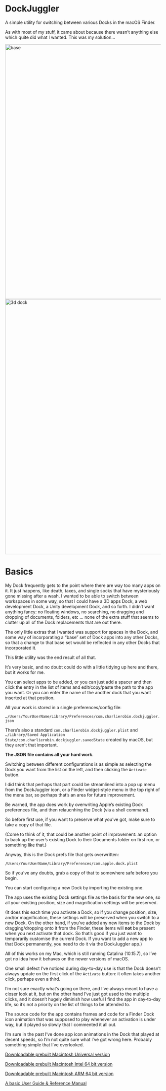 # DockJuggler
 
A simple utility for switching between various Docks in the macOS Finder.

As with most of my stuff, it came about because there wasn’t anything else which quite did what I wanted. This was my solution…

<img width="821" alt="base" src="https://user-images.githubusercontent.com/10506323/232986208-539f1935-0658-41b9-826f-ac0fb69891ba.png">

<img width="822" alt="3d dock" src="https://user-images.githubusercontent.com/10506323/232986695-d9714410-e88f-4f41-8594-5ec394d3725a.png">

# Basics

My Dock frequently gets to the point where there are way too many apps on it. It just happens, like death, taxes, and single socks that have mysteriously gone missing after a wash. I wanted to be able to switch between workspaces in some way, so that I could have a 3D apps Dock, a web development Dock, a Unity development Dock, and so forth. I didn’t want anything fancy: no floating windows, no searching, no dragging and dropping of documents, folders, etc … none of the extra stuff that seems to clutter up all of the Dock replacements that are out there.

The only little extras that I wanted was support for spaces in the Dock, and some way of incorporating a “base” set of Dock apps into any other Docks, so that a change to that base set would be reflected in any other Docks that incorporated it.

This little utility was the end result of all that.

It’s very basic, and no doubt could do with a little tidying up here and there, but it works for me.

You can select apps to be added, or you can just add a spacer and then click the entry in the list of items and edit/copy/paste the path to the app you want. Or you can enter the name of the another dock that you want inserted at that position.

All your work is stored in a single preferences/config file: 

`…/Users/YourUserName/Library/Preferences/com.charlierobin.dockjuggler.json`

There’s also a standard `com.charlierobin.dockjuggler.plist` and `…/Library/Saved Application State/com.charlierobin.dockjuggler.savedState` created by macOS, but they aren’t that important.

**The JSON file contains all your hard work**.

Switching between different configurations is as simple as selecting the Dock you want from the list on the left, and then clicking the `Activate` button.

I did think that perhaps that part could be streamlined into a pop up menu from the DockJuggler icon, or a Finder widget-style menu in the top right of the menu bar, so perhaps that’s an area for future improvement.

Be warned, the app does work by overwriting Apple’s existing Dock preferences file, and then relaucnhing the Dock (via a shell command).

So before first use, if you want to preserve what you’ve got, make sure to take a copy of that file.

(Come to think of it, that could be another point of improvement: an option to back up the user’s existing Dock to their Documents folder on first run, or something like that.)

Anyway, this is the Dock prefs file that gets overwritten:

`/Users/YourUserName/Library/Preferences/com.apple.dock.plist`

So if you’ve any doubts, grab a copy of that to somewhere safe before you begin.

You can start configuring a new Dock by importing the existing one.

The app uses the existing Dock settings file as the basis for the new one, so all your existing position, size and magnification settings will be preserved.

(It does this each time you activate a Dock, so if you change position, size, and/or magnification, these settings will be preserved when you switch to a new Dock. On the other hand, if you’ve added any new items to the Dock by dragging/dropping onto it from the Finder, these items will **not** be present when you next activate that dock. So that’s good if you just want to temporarily customise the current Dock. If you want to add a new app to that Dock permanently, you need to do it via the DockJuggler app.)

All of this works on my Mac, which is still running Catalina (10.15.7), so I’ve got no idea how it behaves on the newer versions of macOS.

One small defect I’ve noticed during day-to-day use is that the Dock doesn’t always update on the first click of the `Activate` button: it often takes another click, perhaps even a third.

I’m not sure exactly what’s going on there, and I’ve always meant to have a closer look at it, but on the other hand I’ve just got used to the multiple clicks, and it doesn’t hugely diminish how useful I find the app in day-to-day life, so it’s not a priority on the list of things to be attended to.

The source code for the app contains frames and code for a Finder Dock icon animation that was supposed to play whenever an activation is under way, but it played so slowly that I commented it all out.

I’m sure in the past I’ve done app icon animations in the Dock that played at decent speeds, so I’m not quite sure what I’ve got wrong here. Probably something simple that I’ve overlooked.

[Downloadable prebuilt Macintosh Universal version](https://www.dropbox.com/scl/fi/4w99pomxmbyietg93tc29/DockJuggler_macOS_Universal.zip?rlkey=j50lmg4ygxhufmuhbt4pyi2vw&st=jukuo84z&dl=1)

[Downloadable prebuilt Macintosh Intel 64 bit version](https://www.dropbox.com/scl/fi/dzvi3u6gw8tvq4ijrnxfr/DockJuggler_macOS_64_bit.zip?rlkey=pc4dbuxstsqaqkg2cpafpibbs&st=ncful78b&dl=1)

[Downloadable prebuilt Macintosh ARM 64 bit version](https://www.dropbox.com/scl/fi/9blwbpzl28do72sy966km/DockJuggler_macOS_ARM_64_bit.zip?rlkey=z7xlc723n6gtu7qi7xepcowst&st=odedznv3&dl=1)

[A basic User Guide & Reference Manual](DockJuggler_User_Guide.pdf)

